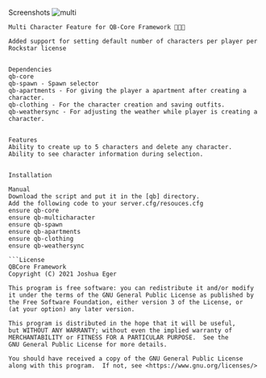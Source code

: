 Screenshots
![multi](https://cdn.discordapp.com/attachments/1048622351232798790/1085791266849161256/FiveM_by_Cfx.re_-_Ninja_Official_Server_3_15_2023_3_57_21_PM.png)

```qb-multicharacter
Multi Character Feature for QB-Core Framework 🧑‍🤝‍🧑

Added support for setting default number of characters per player per Rockstar license


Dependencies
qb-core
qb-spawn - Spawn selector
qb-apartments - For giving the player a apartment after creating a character.
qb-clothing - For the character creation and saving outfits.
qb-weathersync - For adjusting the weather while player is creating a character.


Features
Ability to create up to 5 characters and delete any character.
Ability to see character information during selection.


Installation

Manual
Download the script and put it in the [qb] directory.
Add the following code to your server.cfg/resouces.cfg
ensure qb-core
ensure qb-multicharacter
ensure qb-spawn
ensure qb-apartments
ensure qb-clothing
ensure qb-weathersync

```License
QBCore Framework
Copyright (C) 2021 Joshua Eger

This program is free software: you can redistribute it and/or modify
it under the terms of the GNU General Public License as published by
the Free Software Foundation, either version 3 of the License, or
(at your option) any later version.

This program is distributed in the hope that it will be useful,
but WITHOUT ANY WARRANTY; without even the implied warranty of
MERCHANTABILITY or FITNESS FOR A PARTICULAR PURPOSE.  See the
GNU General Public License for more details.

You should have received a copy of the GNU General Public License
along with this program.  If not, see <https://www.gnu.org/licenses/>
